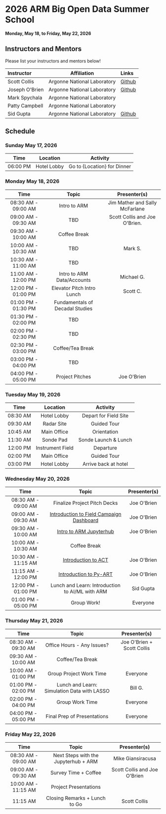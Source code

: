 # 2026 ARM Big Open Data Summer School

**Monday, May 18, to Friday, May 22, 2026**


## Instructors and Mentors

Please list your instructors and mentors below!

| Instructor | Affiliation | Links |
| :------- | ------- |:------- |
| Scott Collis | Argonne National Laboratory | [Github](https://github.com/scollis) |
| Joseph O'Brien | Argonne National Laboratory | [Github](https://github.com/jrobrien91) |
| Mark Spychala | Argonne National Laboratory  |  |
| Patty Campbell | Argonne National Laboratory |  |
| Sid Gupta | Argonne National Laboratory | [Github](https://github.com/sgupta92) |


## Schedule

### Sunday May 17, 2026

| Time                | Location                  | Activity                       |
| :---:               |    :----:              |    :---:                           |
| 06:00 PM  | Hotel Lobby   | Go to {Location} for Dinner                          |

### Monday May 18, 2026

| Time                 | Topic                                  | Presenter(s)                       |
| :---:                |    :----:                              |    :---:                           |
| 08:30 AM - 09:00 AM  | Intro to ARM                           | Jim Mather and Sally McFarlane     |
| 09:00 AM - 09:30 AM  | TBD                                    | Scott Collis and Joe O'Brien.      |
| 09:30 AM - 10:00 AM  | Coffee Break                           |                                    |
| 10:00 AM - 10:30 AM  | TBD                                    | Mark S.                            |
| 10:30 AM - 11:00 AM  | TBD                                    |                                    |
| 11:00 AM - 12:00 PM  | Intro to ARM Data/Accounts             | Michael G.                         |
| 12:00 PM - 01:00 PM  | Elevator Pitch Intro Lunch             | Scott C.                           |
| 01:00 PM - 01:30 PM  | Fundamentals of Decadal Studies        |                                    |
| 01:30 PM - 02:00 PM  | TBD                                    |                                    |
| 02:00 PM - 02:30 PM  | TBD                                    |                                    |
| 02:30 PM - 03:00 PM  | Coffee/Tea Break                       |                                    |
| 03:00 PM - 04:00 PM  | TBD                                    |                                    |
| 04:00 PM - 05:00 PM  | Project Pitches                        | Joe O'Brien                        |

### Tuesday May 19, 2026


| Time                 | Location                               | Activity                      |
| :---:                |    :----:                              |    :---:                      |
| 08:30 AM             | Hotel Lobby                            | Depart for Field Site         |
| 09:30 AM             | Radar Site                             | Guided Tour                   |
| 10:45 AM             | Main Office                            | Orientation                   |
| 11:30 AM             | Sonde Pad                              | Sonde Launch & Lunch          |
| 12:00 PM             | Instrument Field                       | Departure                     |
| 02:00 PM             | Main Office                            | Guided Tour                   |
| 03:00 PM             | Hotel Lobby                            | Arrive back at hotel          |


### Wednesday May 20, 2026

| Time                 | Topic                                  | Presenter(s)                       |
| :---:                |    :----:                              |    :---:                           |
| 08:30 AM - 09:00 AM  | Finalize Project Pitch Decks           | Joe O'Brien                        |
| 09:00 AM - 09:30 AM  | [Introduction to Field Campaign Dashboard](https://adc.arm.gov/afcd/#/sgp/plots)       | Joe O'Brien                    |
| 09:30 AM - 10:00 AM  | [Intro to ARM Jupyterhub](https://jupyterhub.arm.gov)     |    Joe O'Brien                                |
| 10:00 AM - 10:30 AM  | Coffee Break                           |                                    |
| 10:30 AM - 11:15 AM  | [Introduction to ACT](notebooks/act/ACT-Basics-BNF.ipynb)      | Joe O'Brien        |
| 11:15 AM - 12:00 PM  | [Introduction to Py-ART](notebooks/pyart/pyart-basics.ipynb)   | Joe O'Brien                     |
| 12:00 PM - 01:00 PM  | Lunch and Learn: Introduction to AI/ML with ARM         |   Sid Gupta                 |
| 01:00 PM - 05:00 PM  | Group Work!                                       | Everyone                                 |

### Thursday May 21, 2026

| Time                 | Topic                                  | Presenter(s)                       |
| :---:                |    :----:                              |    :---:                           |
| 08:30 AM - 09:30 AM  | Office Hours - Any Issues?        | Joe O'Brien + Scott Collis                         |
| 09:30 AM - 10:00 AM  | Coffee/Tea Break                  |                                    |
| 10:00 AM - 01:00 PM  | Group Project Work Time     | Everyone        |
| 01:00 PM - 02:00 PM  | Lunch and Learn: Simulation Data with LASSO     |     Bill G.                     |
| 02:00 PM - 04:00 PM  | Group Work Time |  Everyone                |                        |
| 04:00 PM - 05:00 PM  | Final Prep of Presentations | Everyone                |             |

### Friday May 22, 2026

| Time                 | Topic                                  | Presenter(s)                       |
| :---:                |    :----:                              |    :---:                           |
| 08:30 AM - 09:00 AM  | Next Steps with the Jupyterhub + ARM   | Mike Giansiracusa                  |
| 09:00 AM - 09:30 AM  | Survey Time + Coffee                   | Scott Collis and Joe O'Brien       |
| 10:00 AM - 11:15 AM  | Project Presentations                  |                                    |
| 11:15 AM             | Closing Remarks + Lunch to Go          | Scott Collis                       |

